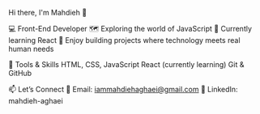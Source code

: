 Hi there, I'm Mahdieh 👋

💻 Front-End Developer
🗺 Exploring the world of JavaScript
🌱 Currently learning React
🎯 Enjoy building projects where technology meets real human needs

🔧 Tools & Skills
HTML, CSS, JavaScript
React (currently learning)
Git & GitHub

📫 Let’s Connect
📧 Email: iammahdiehaghaei@gmail.com
💼 LinkedIn: mahdieh-aghaei

